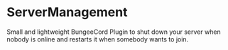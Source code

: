 # ServerManagement
Small and lightweight BungeeCord Plugin to shut down your server when nobody is online and restarts it when somebody wants to join.
